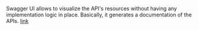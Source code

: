 Swagger UI allows to visualize the API's resources without having any implementation logic in place. Basically, it generates a documentation of the APIs. [link](https://youtu.be/NFcWCtsy6oQ)